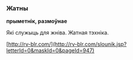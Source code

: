 ### Жатны
**прыметнік, размоўнае**

Які служыць для жніва. Жатная тэхніка.

<a rel="author">[http://rv-blr.com/](http://rv-blr.com/slounik.jsp?letterId=0&maskId=0&pageId=947)</a>
